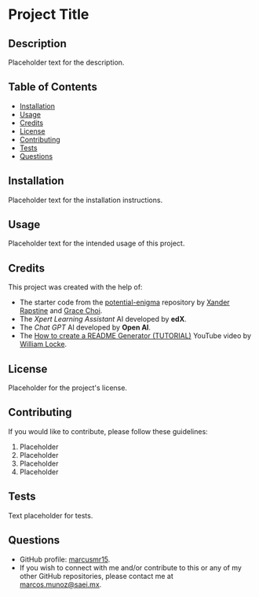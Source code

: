 # Project Title

## Description

Placeholder text for the description.

## Table of Contents

* [Installation](#installation)
* [Usage](#usage)
* [Credits](#credits)
* [License](#license)
* [Contributing](#contributing)
* [Tests](#tests)
* [Questions](#questions)

## Installation

Placeholder text for the installation instructions.

## Usage

Placeholder text for the intended usage of this project.

## Credits

This project was created with the help of:
* The starter code from the [potential-enigma](https://github.com/coding-boot-camp/potential-enigma) repository by [Xander Rapstine](https://github.com/Xandromus) and [Grace Choi](https://github.com/gachoi06).
* The _Xpert Learning Assistant_ AI developed by __edX__.
* The _Chat GPT_ AI developed by __Open AI__.
* The [How to create a README Generator (TUTORIAL)](https://www.youtube.com/watch?v=9YivEQFpmHQ) YouTube video by [William Locke](https://github.com/dopecello).

## License

Placeholder for the project's license.

## Contributing

If you would like to contribute, please follow these guidelines:

1. Placeholder
2. Placeholder
3. Placeholder
4. Placeholder

## Tests

Text placeholder for tests.

## Questions

* GitHub profile: [marcusmr15](https://github.com/marcusmr15).
* If you wish to connect with me and/or contribute to this or any of my other GitHub repositories, please contact me at marcos.munoz@saei.mx.
